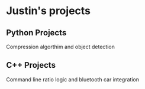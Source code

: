 # Justin's projects

## Python Projects
Compression algorthim and object detection

## C++ Projects
Command line ratio logic and bluetooth car integration
